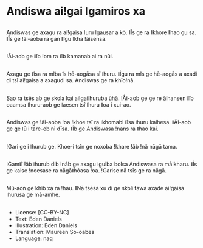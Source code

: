 # Andiswa aiǃgai ǀgamiros xa

##
Andiswas ge axagu ra aiǃgaisa ǀuru ǀgausar a kō. ǁÎs ge ra ǁkhore ǁhao gu sa. ǁÎs ge ǃâi-aoba ra gan ǁîgu ǀkha ǃâisensa.

##
ǃÂi-aob ge ǁîb ǃom ra ǁîb kamanab ai ra nûi.

##
Axagu ge ǁîsa ra mîba îs hē-aogāsa sī ǀhuru. ǁÎgu ra mîs ge hē-aogās a axadi di tsî aiǃgaisa a axagudi sa. Andiswas ge ra khîoǃnâ.

##
Sao ra tsēs ab ge skola kai aiǃgaiǀhuruba ūhâ. ǃÂi-aob ge ge re âihansen ǁîb oaamsa ǀhuru-aob ge ǀaesen tsî ǀhuru ǁoa i xui-ao.

##
Andiswas ge ǃâi-aoba ǃoa ǃkhoe tsî ra ǀkhomabi ǁîsa ǀhuru kaihesa. ǁÂi-aob ge ge ǀū i tare-eb nî dīsa. ǁÎb ge Andiswasa ǃnans ra ǁhao kai.

##
ǃGari ge i ǀhurub ge. Khoe-i tsîn ge noxoba ǃkhare ǃâb ǃnâ nāgā tama.

##
ǀGamǁî ǃâb ǀhurub dib ǃnâb ge axagu ǀguiba bolsa Andiswasa ra māǃkharu. ǁÎs ge kaise ǃnoesase ra nāgāǁhôasa ǃoa. ǃGarise nā tsîs ge ra nāgā.

##
Mû-aon ge khîb xa ra ǃhau. ǁNā tsēsa xu di ge skoli tawa axade aiǃgaisa ǀhurusa ge mā-amhe.

##
* License: [CC-BY-NC]
* Text: Eden Daniels
* Illustration: Eden Daniels
* Translation: Maureen So-oabes
* Language: naq
